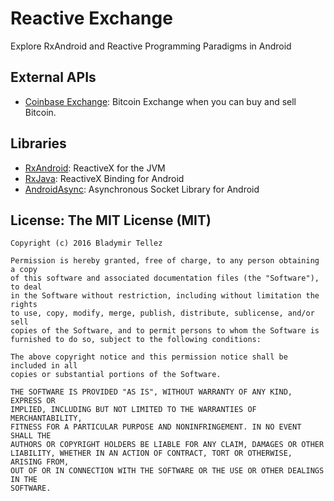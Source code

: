# Reactive Exchange

Explore RxAndroid and Reactive Programming Paradigms in Android

## External APIs

- [Coinbase Exchange](https://docs.exchange.coinbase.com/): Bitcoin Exchange when you can buy and sell Bitcoin.

## Libraries

- [RxAndroid](https://github.com/ReactiveX/RxJava): ReactiveX for the JVM
- [RxJava](https://github.com/ReactiveX/RxAndroid): ReactiveX Binding for Android
- [AndroidAsync](https://github.com/koush/AndroidAsync): Asynchronous Socket Library for Android

## License: The MIT License (MIT)

```
Copyright (c) 2016 Bladymir Tellez

Permission is hereby granted, free of charge, to any person obtaining a copy
of this software and associated documentation files (the "Software"), to deal
in the Software without restriction, including without limitation the rights
to use, copy, modify, merge, publish, distribute, sublicense, and/or sell
copies of the Software, and to permit persons to whom the Software is
furnished to do so, subject to the following conditions:

The above copyright notice and this permission notice shall be included in all
copies or substantial portions of the Software.

THE SOFTWARE IS PROVIDED "AS IS", WITHOUT WARRANTY OF ANY KIND, EXPRESS OR
IMPLIED, INCLUDING BUT NOT LIMITED TO THE WARRANTIES OF MERCHANTABILITY,
FITNESS FOR A PARTICULAR PURPOSE AND NONINFRINGEMENT. IN NO EVENT SHALL THE
AUTHORS OR COPYRIGHT HOLDERS BE LIABLE FOR ANY CLAIM, DAMAGES OR OTHER
LIABILITY, WHETHER IN AN ACTION OF CONTRACT, TORT OR OTHERWISE, ARISING FROM,
OUT OF OR IN CONNECTION WITH THE SOFTWARE OR THE USE OR OTHER DEALINGS IN THE
SOFTWARE.
```
